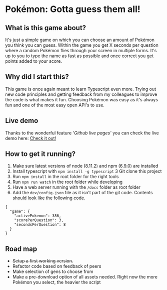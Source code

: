 # Pokémon: Gotta guess them all!

## What is this game about?
It's just a simple game on which you can choose an amount of Pokémon you
think you can guess. Within the game you get X seconds per question where a
random Pokémon flies through your screen in multiple forms. It's up to you to
type the name as fast as possible and once correct you get points added to
your score.

## Why did I start this?
This game is once again meant to learn Typescript even more. Trying out new
code principles and getting feedback from my colleagues to improve the code
is what makes it fun. Choosing Pokémon was easy as it's always fun and one
of the most easy open API's to use.

## Live demo
Thanks to the wonderful feature *'Github live pages'* you can check the live
demo here: [Check it out!](https://gotta-guess-them-all.antwan.eu)

## How to get it running?
1. Make sure latest versions of node (8.11.2) and npm (6.9.0) are installed
2. Install typescript with `npm install -g typescript`
3  Git clone this project
3. Run `npm install` in the root folder for the right tools
4. Run `npm run watch` in the root folder while developing
5. Have a web server running with the `/docs` folder as root folder
6. Add the `dev/config.json` file as it isn't part of the git code. Contents
should look like the following code.
```
{
  "game": {
    "activePokemon": 386,
    "scorePerQuestion": 3,
    "secondsPerQuestion": 8
  }
}
```

## Road map
* ~~Setup a first working version.~~
* Refactor code based on feedback of peers
* Make selection of gens to choose from
* Make a pre-download option of all assets needed. Right now the more
Pokémon you select, the heavier the script
